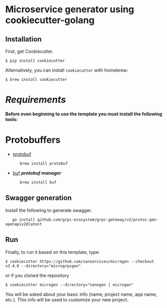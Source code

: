 # Microservice generator using cookiecutter-golang

## Installation

First, get Cookiecutter.

```console
$ pip install cookiecutter
```

Alternatively, you can install `cookiecutter` with homebrew:

```console
$ brew install cookiecutter
```

# ***Requirements***


**Before even beginning to use the template you must install the following tools:**


# Protobuffers
- [protobuf](https://protobuf.dev/getting-started/gotutorial/)
   ``` 
      brew install protobuf
   ```
- [buf](https://github.com/bufbuild/buf) ***protobuf manager***
   ``` 
      brew install buf
   ```

## Swagger generation
Install the following to generate swagger.
   ``` 
      go install github.com/grpc-ecosystem/grpc-gateway/v2/protoc-gen-openapiv2@latest
   ```



## Run

Finally, to run it based on this template, type:

```console
$ cookiecutter https://github.com/sanservices/microgen --checkout v3.4.0 --directory="microgrpcgen"
```

or if you cloned the repository

```console
$ cookiecutter microgen --directory="nanogen | microgen"
```

You will be asked about your basic info (name, project name, app name, etc.). This info will be used to customize your new project.
